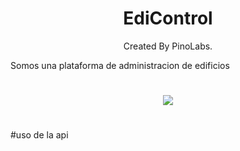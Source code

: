 # <center>EdiControl</center>
<center>Created By PinoLabs.</center>

Somos una plataforma de administracion de edificios
# <center><img src="https://i.ibb.co/WVRZzzk/logo.png"><center>
#
#uso de la api
